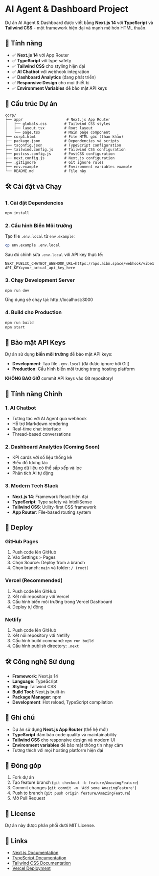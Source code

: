 # AI Agent & Dashboard Project

Dự án AI Agent & Dashboard được viết bằng **Next.js 14** với **TypeScript** và **Tailwind CSS** - một framework hiện đại và mạnh mẽ hơn HTML thuần.

## 🚀 Tính năng

- ✅ **Next.js 14** với App Router
- ✅ **TypeScript** với type safety
- ✅ **Tailwind CSS** cho styling hiện đại
- ✅ **AI Chatbot** với webhook integration
- ✅ **Dashboard Analytics** (đang phát triển)
- ✅ **Responsive Design** cho mọi thiết bị
- ✅ **Environment Variables** để bảo mật API keys

## 📁 Cấu trúc Dự án

```
corp/
├── app/                    # Next.js App Router
│   ├── globals.css        # Tailwind CSS styles
│   ├── layout.tsx         # Root layout
│   └── page.tsx           # Main page component
├── corp1.html             # File HTML gốc (tham khảo)
├── package.json           # Dependencies và scripts
├── tsconfig.json          # TypeScript configuration
├── tailwind.config.js     # Tailwind CSS configuration
├── postcss.config.js      # PostCSS configuration
├── next.config.js         # Next.js configuration
├── .gitignore             # Git ignore rules
├── env.example            # Environment variables example
└── README.md              # File này
```

## 🛠️ Cài đặt và Chạy

### 1. Cài đặt Dependencies
```bash
npm install
```

### 2. Cấu hình Biến Môi trường
Tạo file `.env.local` từ `env.example`:
```bash
cp env.example .env.local
```

Sau đó chỉnh sửa `.env.local` với API key thực tế:
```env
NEXT_PUBLIC_CHATBOT_WEBHOOK_URL=https://aps.aibm.space/webhook/vibe1
API_KEY=your_actual_api_key_here
```

### 3. Chạy Development Server
```bash
npm run dev
```

Ứng dụng sẽ chạy tại: http://localhost:3000

### 4. Build cho Production
```bash
npm run build
npm start
```

## 🔑 Bảo mật API Keys

Dự án sử dụng **biến môi trường** để bảo mật API keys:

- **Development**: Tạo file `.env.local` (đã được ignore bởi Git)
- **Production**: Cấu hình biến môi trường trong hosting platform

**KHÔNG BAO GIỜ** commit API keys vào Git repository!

## 📱 Tính năng Chính

### 1. AI Chatbot
- Tương tác với AI Agent qua webhook
- Hỗ trợ Markdown rendering
- Real-time chat interface
- Thread-based conversations

### 2. Dashboard Analytics (Coming Soon)
- KPI cards với số liệu thống kê
- Biểu đồ tương tác
- Bảng dữ liệu có thể sắp xếp và lọc
- Phân tích AI tự động

### 3. Modern Tech Stack
- **Next.js 14**: Framework React hiện đại
- **TypeScript**: Type safety và IntelliSense
- **Tailwind CSS**: Utility-first CSS framework
- **App Router**: File-based routing system

## 🚀 Deploy

### GitHub Pages
1. Push code lên GitHub
2. Vào Settings > Pages
3. Chọn Source: Deploy from a branch
4. Chọn branch: `main` và folder: `/ (root)`

### Vercel (Recommended)
1. Push code lên GitHub
2. Kết nối repository với Vercel
3. Cấu hình biến môi trường trong Vercel Dashboard
4. Deploy tự động

### Netlify
1. Push code lên GitHub
2. Kết nối repository với Netlify
3. Cấu hình build command: `npm run build`
4. Cấu hình publish directory: `.next`

## 🛠️ Công nghệ Sử dụng

- **Framework**: Next.js 14
- **Language**: TypeScript
- **Styling**: Tailwind CSS
- **Build Tool**: Next.js built-in
- **Package Manager**: npm
- **Development**: Hot reload, TypeScript compilation

## 📝 Ghi chú

- Dự án sử dụng **Next.js App Router** (thế hệ mới)
- **TypeScript** đảm bảo code quality và maintainability
- **Tailwind CSS** cho responsive design và modern UI
- **Environment variables** để bảo mật thông tin nhạy cảm
- Tương thích với mọi hosting platform hiện đại

## 🤝 Đóng góp

1. Fork dự án
2. Tạo feature branch (`git checkout -b feature/AmazingFeature`)
3. Commit changes (`git commit -m 'Add some AmazingFeature'`)
4. Push to branch (`git push origin feature/AmazingFeature`)
5. Mở Pull Request

## 📄 License

Dự án này được phân phối dưới MIT License.

## 🔗 Links

- [Next.js Documentation](https://nextjs.org/docs)
- [TypeScript Documentation](https://www.typescriptlang.org/docs)
- [Tailwind CSS Documentation](https://tailwindcss.com/docs)
- [Vercel Deployment](https://vercel.com/docs)
